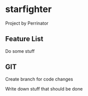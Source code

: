 # starfighter
Project by Perrinator

## Feature List

Do some stuff


## GIT
Create branch for code changes

Write down stuff that should be done


